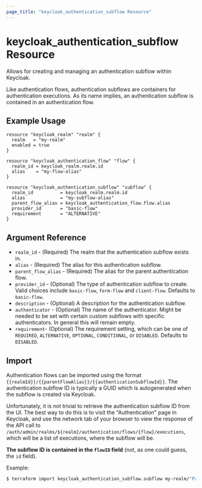 ```yaml
---
page_title: "keycloak_authentication_subflow Resource"
---
```


# keycloak\_authentication\_subflow Resource

Allows for creating and managing an authentication subflow within Keycloak.

Like authentication flows, authentication subflows are containers for authentication executions.
As its name implies, an authentication subflow is contained in an authentication flow.

## Example Usage

```hcl
resource "keycloak_realm" "realm" {
  realm   = "my-realm"
  enabled = true
}

resource "keycloak_authentication_flow" "flow" {
  realm_id = keycloak_realm.realm.id
  alias    = "my-flow-alias"
}

resource "keycloak_authentication_subflow" "subflow" {
  realm_id          = keycloak_realm.realm.id
  alias             = "my-subflow-alias"
  parent_flow_alias = keycloak_authentication_flow.flow.alias
  provider_id       = "basic-flow"
  requirement       = "ALTERNATIVE"
}
```

## Argument Reference

- `realm_id` - (Required) The realm that the authentication subflow exists in.
- `alias` - (Required) The alias for this authentication subflow.
- `parent_flow_alias` - (Required) The alias for the parent authentication flow.
- `provider_id` - (Optional) The type of authentication subflow to create. Valid choices include `basic-flow`, `form-flow`
and `client-flow`. Defaults to `basic-flow`.
- `description` - (Optional) A description for the authentication subflow.
- `authenticator` - (Optional) The name of the authenticator. Might be needed to be set with certain custom subflows with specific
authenticators. In general this will remain empty.
- `requirement`- (Optional) The requirement setting, which can be one of `REQUIRED`, `ALTERNATIVE`, `OPTIONAL`, `CONDITIONAL`,
or `DISABLED`. Defaults to `DISABLED`.

## Import

Authentication flows can be imported using the format `{{realmId}}/{{parentFlowAlias}}/{{authenticationSubflowId}}`.
The authentication subflow ID is typically a GUID which is autogenerated when the subflow is created via Keycloak.

Unfortunately, it is not trivial to retrieve the authentication subflow ID from the UI. The best way to do this is to visit the
"Authentication" page in Keycloak, and use the network tab of your browser to view the response of the API call to
`/auth/admin/realms/${realm}/authentication/flows/{flow}/executions`, which will be a list of executions, where the subflow will be.

[//]: # (keycloak 18 don't use /auth anymore)
__The subflow ID is contained in the `flowID` field__ (not, as one could guess, the `id` field).

Example:

```bash
$ terraform import keycloak_authentication_subflow.subflow my-realm/"Parent Flow"/3bad1172-bb5c-4a77-9615-c2606eb03081
```

